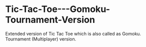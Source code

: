 # Tic-Tac-Toe---Gomoku-Tournament-Version
Extended version of Tic Tac Toe which is also called as Gomoku. Tournament (Multiplayer) version.
